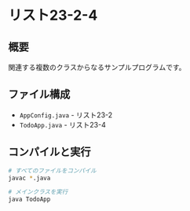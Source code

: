 # リスト23-2-4

## 概要
関連する複数のクラスからなるサンプルプログラムです。

## ファイル構成
- `AppConfig.java` - リスト23-2
- `TodoApp.java` - リスト23-4

## コンパイルと実行
```bash
# すべてのファイルをコンパイル
javac *.java

# メインクラスを実行
java TodoApp
```

